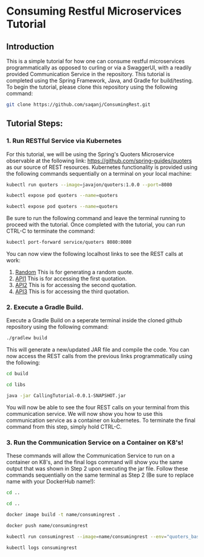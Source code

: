 # Consuming Restful Microservices Tutorial
## Introduction
This is a simple tutorial for how one can consume restful microservices programmatically as opposed to curling or via a SwaggerUI, with a readily provided Communication Service in the repository. This tutorial is completed using the Spring Framework, Java, and Gradle for build/testing. To begin the tutorial, please clone this repository using the following command:
```bash
git clone https://github.com/saqanj/ConsumingRest.git
```
## Tutorial Steps:
### 1. Run RESTful Service via Kubernetes
For this tutorial, we will be using the Spring's Quoters Microservice observable at the following link: https://github.com/spring-guides/quoters as our source of REST resources. Kubernetes functionality is provided using the following commands sequentially on a terminal on your local machine:
```bash
kubectl run quoters --image=javajon/quoters:1.0.0 --port=8080
```
```bash
kubectl expose pod quoters --name=quoters
```
```bash
kubectl expose pod quoters --name=quoters
```
Be sure to run the following command and leave the terminal running to proceed with the tutorial. Once completed with the tutorial, you can run CTRL-C to terminate the command:
```bash
kubectl port-forward service/quoters 8080:8080
```
You can now view the following localhost links to see the REST calls at work:
1. [Random](http://localhost:8080/api/random) This is for generating a random quote.
2. [API1](http://localhost:8080/api/1) This is for accessing the first quotation.
3. [API2](http://localhost:8080/api/2) This is for accessing the second quotation.
4. [API3](http://localhost:8080/api/3) This is for accessing the third quotation.

### 2. Execute a Gradle Build.
Execute a Gradle Build on a seperate terminal inside the cloned github repository using the following command:
```bash
./gradlew build
```
This will generate a new/updated JAR file and compile the code. You can now access the REST calls from the previous links programmatically using the following:
```bash
cd build
```
```bash
cd libs
```
```bash
java -jar CallingTutorial-0.0.1-SNAPSHOT.jar
```
You will now be able to see the four REST calls on your terminal from this communication service. We will now show you how to use this communication service as a container on kubernetes. To terminate the final command from this step, simply hold CTRL-C. 
### 3. Run the Communication Service on a Container on K8's!
These commands will allow the Communication Service to run on a container on K8's, and the final logs command will show you the same output that was shown in Step 2 upon executing the jar file. Follow these commands sequentially on the same terminal as Step 2 (Be sure to replace name with your DockerHub name!):
```bash
cd ..
```
```bash
cd ..
```
```bash
docker image build -t name/consumingrest .
```
```bash
docker push name/consumingrest
```
```bash
kubectl run consumingrest --image=name/consumingrest --env="quoters_base_url=http://quoters:8080"
```
```bash
kubectl logs consumingrest
```
